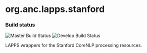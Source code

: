 org.anc.lapps.stanford
======================

### Build status

![Master Build Status](http://grid.anc.org:9080/travis/svg/oanc/org.anc.lapps.stanford?branch=master)
![Develop Build Status](http://grid.anc.org:9080/travis/svg/oanc/org.anc.lapps.stanford?branch=develop)

LAPPS wrappers for the Stanford CoreNLP processing resources.

